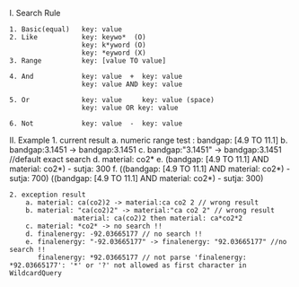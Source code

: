 I. Search Rule
		
	1. Basic(equal)   key: value    
	2. Like           key: keywo*  (O) 
		              key: k*yword (O)
		              key: *eyword (X)
	3. Range          key: [value TO value]
		
	4. And            key: value  +  key: value
		              key: value AND key: value 
		    
	5. Or             key: value     key: value (space)
		              key: value OR key: value 
		    
	6. Not            key: value  -  key: value
		  
II. Example
	1. current result
		a. numeric range test : bandgap: [4.9 TO 11.1]
		b. bandgap:3.1451 -> bandgap:3.1451
		c. bandgap:"3.1451" -> bandgap:3.1451 //default exact search 
		d. material: co2* 
		e. (bandgap: [4.9 TO 11.1]  AND material: co2*) - sutja: 300
		f. ((bandgap: [4.9 TO 11.1]  AND material: co2*)  - sutja: 700)  ((bandgap: [4.9 TO 11.1]  AND material: co2*) - sutja: 300)
		 
	2. exception result
		a. material: ca(co2)2 -> material:ca co2 2 // wrong result
		b. material: "ca(co2)2" -> material:"ca co2 2" // wrong result
					material: ca(co2)2 then material: ca*co2*2
		c. material: *co2* -> no search !! 
		d. finalenergy: -92.03665177 // no search !!
		e. finalenergy: "-92.03665177" -> finalenergy: "92.03665177" //no search !!
		   finalenergy: *92.03665177 // not parse 'finalenergy: *92.03665177': '*' or '?' not allowed as first character in WildcardQuery
